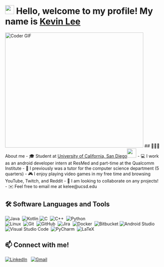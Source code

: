 # <img src="https://github.com/TheDudeThatCode/TheDudeThatCode/blob/master/Assets/Hi.gif" width="29px"> Hello, welcome to my profile! My name is [Kevin Lee](https://www.linkedin.com/in/kevinlee-2000/) 
<img src="https://media.giphy.com/media/SWoSkN6DxTszqIKEqv/giphy.gif" alt="Coder GIF" width="450" height="375" >
## 👨🏻‍💻 About me
- 🎓 Student at <a href="https://ucsd.edu/">University of California, San Diego</a><img src="https://media.giphy.com/media/fYSnHlufseco8Fh93Z/giphy.gif" width="30">
- 💻 I work as an android developer intern at ResMed and part-time at the Qualcomm Institute
- 🏫 I previously was a tutor for the computer science department (5 quarters)
- 🎮 I enjoy playing video games in my free time and browsing YouTube, Twitch, and Reddit
- 🤝 I am looking to collaborate on any projects!
- ✉️ Feel free to email me at kelee@ucsd.edu

<!-- Use this to find badges https://github.com/Ileriayo/markdown-badges -->
<!-- Format: ![<Text>](https://img.shields.io/badge-<text>-<color>?style=flat&logo=<text>&logoColor=<value>)%nbsp; -->
## 🛠 Software Languages and Tools
![Java](https://img.shields.io/badge/-Java-black?style=flat&logo=Java&logoColor=FFA518)&nbsp;
![Kotlin](https://img.shields.io/badge/kotlin-black?style=flat&logo=kotlin&logoColor=766DB2)
![C](https://img.shields.io/badge/-C-black?style=flat&logo=C&logoColor=A8B9CC)&nbsp;
![C++](https://img.shields.io/badge/-C++-black?style=flat&logo=C%2B%2B&logoColor=00599C)&nbsp;
![Python](https://img.shields.io/badge/-Python-black?style=flat&logo=python)&nbsp;
<br/>
![Linux](https://img.shields.io/badge/Linux-black?style=flate&logo=linux&logoColor=FCC624)&nbsp;
![Git](https://img.shields.io/badge/-Git-black?style=flat&logo=git)&nbsp;
![GitHub](https://img.shields.io/badge/-GitHub-black?style=flat&logo=github)&nbsp;
![Jira](https://img.shields.io/badge/jira-black.svg?style=flat&logo=jira&logoColor=230A0FFF)&nbsp;
![Docker](https://img.shields.io/badge/docker-black.svg?style=flat&logo=docker&logoColor=-%230DB7ED)&nbsp;
![Bitbucket](https://img.shields.io/badge/bitbucket-black.svg?style=flat&logo=bitbucket&logoColor=230047B3)
![Android Studio](https://img.shields.io/badge/Android%20Studio-black.svg?style=flat&logo=android-studio&logoColor=3DDC84)&nbsp;
![Visual Studio Code](https://img.shields.io/badge/-Visual%20Studio%20Code-black?style=flat&logo=visual-studio-code&logoColor=007ACC)&nbsp;
![PyCharm](https://img.shields.io/badge/pycharm-143?style=flat&logo=pycharm&logoColor=green&color=black)&nbsp;
![LaTeX](https://img.shields.io/badge/latex-black.svg?style=flat&logo=latex&logoColor=23008080)&nbsp;

## 📫 Connect with me!
<a href="https://www.linkedin.com/in/kevinlee-2000/"><img alt="LinkedIn" src="https://img.shields.io/badge/linkedin%20-%230077B5.svg?&style=flat&logo=linkedin&logoColor=white"/></a> &nbsp;
<a href="mailto:kelee@ucsd.edu"><img alt="Gmail" src="https://img.shields.io/badge/Gmail-D14836?style=flat&logo=gmail&logoColor=white" /></a> &nbsp;

